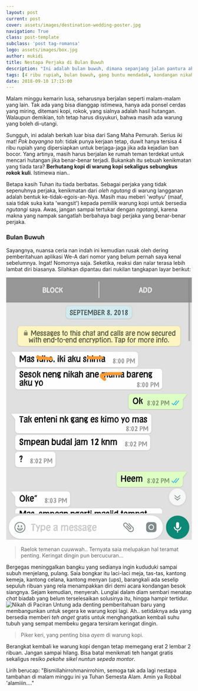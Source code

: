 ```yaml
---
layout: post
current: post
cover: assets/images/destination-wedding-poster.jpg
navigation: True
class: post-template
subclass: 'post tag-romansa'
logo: assets/images/box.jpg
author: mukidi
title: Nestapa Perjaka di Bulan Buwuh
description: "Ini adalah bulan buwuh, dimana sepanjang jalan pantura akan terlihat gang yang buntu mendadak: Resepsi, derita para perjaka."
tags: [4 ribu rupiah, bulan buwuh, gang buntu mendadak, kondangan nikah, whatsapp chat]
date: 2018-09-10 17:15:00
---
```


Malam minggu kemarin lusa, seharusnya berjalan seperti malam-malam yang lain. Tak ada yang bisa dianggap istimewa, hanya ada ponsel cerdas yang miring, ditemani kopi, rokok, yang sialnya adalah hasil hutangan. Walaupun demikian, toh tetap harus disyukuri, bahwa masih ada warung yang boleh di-utangi.

Sungguh, ini adalah berkah luar bisa dari Sang Maha Pemurah. Serius iki mat! _Pok bayangno toh_: tidak punya kerjaan tetap, duwit hanya tersisa 4 ribu rupiah yang dipersiapkan untuk berjaga-jaga jika ada kejadian ban bocor. Yang artinya, masih harus berjalan ke rumah teman terdekat untuk mencari hutangan jika benar-benar terjadi. Bukankah itu sebuah kenikmatan yang tiada tara? **Berhutang kopi di warung kopi sekaligus sebungkus rokok kuli**. Istimewa nian..

Betapa kasih Tuhan itu tiada berbatas. Sebagai perjaka yang tidak sepenuhnya perjaka, kenikmatan dari _oleh ngutang_ di warung langganan adalah bentuk ke-tidak-egois-an-Nya. Masih mau meberi '_wahyu_' (maaf, saia tidak suka kata 'wangsit') kepada pemilik warung kopi untuk bersedia _ngutangi_ saya. Awas, jangan sampai tertukar dengan _ngotangi_, karena makna yang nampak sangatlah berbahaya bagi perjaka yang benar-benar perjaka.

### Bulan Buwuh

Sayangnya, nuansa ceria nan indah ini kemudian rusak oleh dering pemberitahuan aplikasi We-A dari nomor yang belum pernah saya kenal sebelumnya. Ingat! Nomornya saja. Seketika, reaksi dan nalar terasa lebih lambat diri biasanya. Silahkan dipantau dari nukilan tangkapan layar berikut:

![Chat WA Biadab](/assets/images/chat-wa-biadab.jpg)

> Raelok temenan cuuwwah.. Ternyata saia melupakan hal teramat penting. Keringat dingin pun bercucuran...

Bergegas meninggalkan bangku yang sedianya ingin kududuki sampai subuh menjelang, pulang. Saia bongkar itu laci-laci meja, tas-tas, kantong kemeja, kantong celana, kantong menyan (ups), barangkali ada seselip sepuluh ribuan yang rela menampakkan diri demi acara kondangan besok siangnya. Sejam kemudian, menyerah. Lunglai dalam diam sembari menatap _chat_ biadab yang belum terselesaikan solusinya itu, hingga hampir tertidur.
![Nikah di Paciran](https://i0.wp.com/kapankamunikah.com/wp-content/uploads/2016/08/img_6286.jpg)
Untung ada denting pemberitahuan baru yang membangunkan untuk segera ke warung kopi lagi. Ah.. setidaknya ada yang bersedia memberi _teh anget_ gratis untuk menghangatkan kembali suhu tubuh yang sempat membeku gegara tersiram keringat dingin.

> Piker keri, yang penting bisa _ayem_ di warung kopi.

Berangkat kembali ke warung kopi dengan tetap memegang erat 2 lembar 2 ribuan. Jangan sampai hilang. Bisa batal menikmati teh hangat gratis sekaligus resiko _pekohe sikel nuntun sepeda montor_.

Lirih berucap: "Bismillahirrohmanirrohim, semoga tak ada lagi nestapa tambahan di malam minggu ini ya Tuhan Semesta Alam. Amin ya Robbal 'alamiiin...."